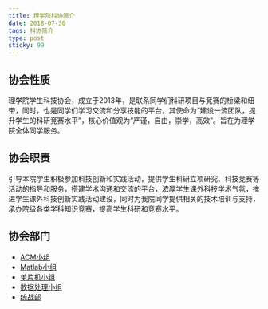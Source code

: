 ```yaml
---
title: 理学院科协简介
date: 2018-07-30
tags: 科协简介
type: post
sticky: 99
---
```


## 协会性质

理学院学生科技协会，成立于2013年，是联系同学们科研项目与竞赛的桥梁和纽带，同时，也是同学们学习交流和分享技能的平台，其使命为“建设一流团队，提升学生的科研竞赛水平”，核心价值观为“严谨，自由，崇学，高效”。旨在为理学院全体同学服务。

## 协会职责

引导本院学生积极参加科技创新和实践活动，提供学生科研立项研究、科技竞赛等活动的指导和服务，搭建学术沟通和交流的平台，浓厚学生课外科技学术气氛，推进学生课外科技创新实践活动建设，同时为我院同学提供相关的技术培训与支持，承办院级各类学科知识竞赛，提高学生科研和竞赛水平。

<!-- more -->

## 协会部门

* [ACM小组](/2018/ACM小组简介)
* [Matlab小组](/2018/Matlab小组简介)
* [单片机小组](/2018/单片机小组简介)
* [数据处理小组](/2018/数据处理小组简介)
* [统战部](/2018/统战部简介)
